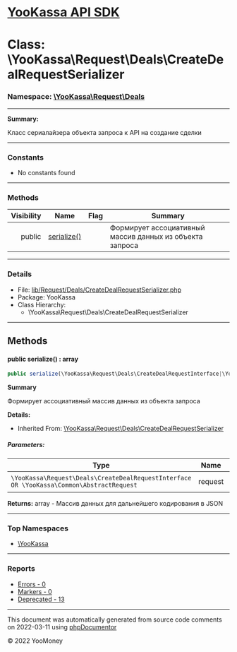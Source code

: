 # [YooKassa API SDK](../home.md)

# Class: \YooKassa\Request\Deals\CreateDealRequestSerializer
### Namespace: [\YooKassa\Request\Deals](../namespaces/yookassa-request-deals.md)
---
**Summary:**

Класс сериалайзера объекта запроса к API на создание сделки


---
### Constants
* No constants found

---
### Methods
| Visibility | Name | Flag | Summary |
| ----------:| ---- | ---- | ------- |
| public | [serialize()](../classes/YooKassa-Request-Deals-CreateDealRequestSerializer.md#method_serialize) |  | Формирует ассоциативный массив данных из объекта запроса |

---
### Details
* File: [lib/Request/Deals/CreateDealRequestSerializer.php](../../lib/Request/Deals/CreateDealRequestSerializer.php)
* Package: YooKassa
* Class Hierarchy:
  * \YooKassa\Request\Deals\CreateDealRequestSerializer

---
## Methods
<a name="method_serialize" class="anchor"></a>
#### public serialize() : array

```php
public serialize(\YooKassa\Request\Deals\CreateDealRequestInterface|\YooKassa\Common\AbstractRequest $request) : array
```

**Summary**

Формирует ассоциативный массив данных из объекта запроса

**Details:**
* Inherited From: [\YooKassa\Request\Deals\CreateDealRequestSerializer](../classes/YooKassa-Request-Deals-CreateDealRequestSerializer.md)

##### Parameters:
| Type | Name | Description |
| ---- | ---- | ----------- |
| <code lang="php">\YooKassa\Request\Deals\CreateDealRequestInterface OR \YooKassa\Common\AbstractRequest</code> | request  | Объект запроса |

**Returns:** array - Массив данных для дальнейшего кодирования в JSON



---

### Top Namespaces

* [\YooKassa](../namespaces/yookassa.md)

---

### Reports
* [Errors - 0](../reports/errors.md)
* [Markers - 0](../reports/markers.md)
* [Deprecated - 13](../reports/deprecated.md)

---

This document was automatically generated from source code comments on 2022-03-11 using [phpDocumentor](http://www.phpdoc.org/)

&copy; 2022 YooMoney